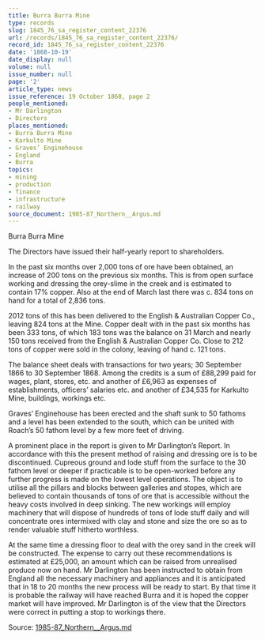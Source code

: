 ```yaml
---
title: Burra Burra Mine
type: records
slug: 1845_76_sa_register_content_22376
url: /records/1845_76_sa_register_content_22376/
record_id: 1845_76_sa_register_content_22376
date: '1868-10-19'
date_display: null
volume: null
issue_number: null
page: '2'
article_type: news
issue_reference: 19 October 1868, page 2
people_mentioned:
- Mr Darlington
- Directors
places_mentioned:
- Burra Burra Mine
- Karkulto Mine
- Graves’ Enginehouse
- England
- Burra
topics:
- mining
- production
- finance
- infrastructure
- railway
source_document: 1985-87_Northern__Argus.md
---
```


Burra Burra Mine

The Directors have issued their half-yearly report to shareholders.

In the past six months over 2,000 tons of ore have been obtained, an increase of 200 tons on the previous six months.  This is from open surface working and dressing the orey-slime in the creek and is estimated to contain 17% copper.  Also at the end of March last there was c. 834 tons on hand for a total of 2,836 tons.

2012 tons of this has been delivered to the English & Australian Copper Co., leaving 824 tons at the Mine.  Copper dealt with in the past six months has been 333 tons, of which 183 tons was the balance on 31 March and nearly 150 tons received from the English & Australian Copper Co.  Close to 212 tons of copper were sold in the colony, leaving of hand c. 121 tons.

The balance sheet deals with transactions for two years; 30 September 1866 to 30 September 1868.  Among the credits is a sum of £88,299 paid for wages, plant, stores, etc. and another of £6,963 as expenses of establishments, officers’ salaries etc. and another of £34,535 for Karkulto Mine, buildings, workings etc.

Graves’ Enginehouse has been erected and the shaft sunk to 50 fathoms and a level has been extended to the south, which can be united with Roach’s 50 fathom level by a few more feet of driving.

A prominent place in the report is given to Mr Darlington’s Report.  In accordance with this the present method of raising and dressing ore is to be discontinued.  Cupreous ground and lode stuff from the surface to the 30 fathom level or deeper if practicable is to be open-worked before any further progress is made on the lowest level operations.  The object is to utilise all the pillars and blocks between galleries and stopes, which are believed to contain thousands of tons of ore that is accessible without the heavy costs involved in deep sinking.  The new workings will employ machinery that will dispose of hundreds of tons of lode stuff daily and will concentrate ores intermixed with clay and stone and size the ore so as to render valuable stuff hitherto worthless.

At the same time a dressing floor to deal with the orey sand in the creek will be constructed.  The expense to carry out these recommendations is estimated at £25,000, an amount which can be raised from unrealised produce now on hand.  Mr Darlington has been instructed to obtain from England all the necessary machinery and appliances and it is anticipated that in 18 to 20 months the new process will be ready to start.  By that time it is probable the railway will have reached Burra and it is hoped the copper market will have improved.  Mr Darlington is of the view that the Directors were correct in putting a stop to workings there.

Source: [1985-87_Northern__Argus.md](/downloads/markdown/1985-87_Northern__Argus.md)

